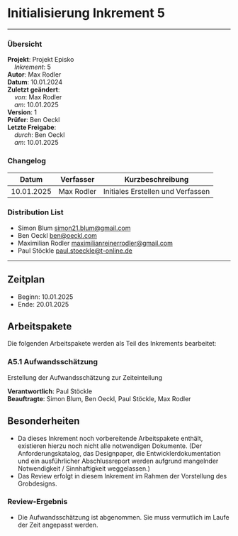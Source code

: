 # Initialisierung Inkrement 5

---

### Übersicht

**Projekt**: Projekt Episko \
&nbsp;&nbsp;&nbsp;&nbsp;_Inkrement_: 5 \
**Autor**: Max Rodler \
**Datum**: 10.01.2024 \
**Zuletzt geändert**: \
&nbsp;&nbsp;&nbsp;&nbsp;_von_: Max Rodler\
&nbsp;&nbsp;&nbsp;&nbsp;_am_: 10.01.2025 \
**Version**: 1 \
**Prüfer**: Ben Oeckl \
**Letzte Freigabe**: \
&nbsp;&nbsp;&nbsp;&nbsp;_durch_: Ben Oeckl \
&nbsp;&nbsp;&nbsp;&nbsp;_am_: 10.01.2025

### Changelog

| Datum      | Verfasser  | Kurzbeschreibung                  |
|------------|------------|-----------------------------------|
| 10.01.2025 | Max Rodler | Initiales Erstellen und Verfassen |

### Distribution List

- Simon Blum <simon21.blum@gmail.com>
- Ben Oeckl <ben@oeckl.com>
- Maximilian Rodler <maximilianreinerrodler@gmail.com>
- Paul Stöckle <paul.stoeckle@t-online.de>

---

## Zeitplan
- Beginn: 10.01.2025
- Ende: 20.01.2025

## Arbeitspakete
Die folgenden Arbeitspakete werden als Teil des Inkrements bearbeitet:
### A5.1 Aufwandsschätzung
Erstellung der Aufwandsschätzung zur Zeiteinteilung

**Verantwortlich**: Paul Stöckle \
**Beauftragte**: Simon Blum, Ben Oeckl, Paul Stöckle, Max Rodler

## Besonderheiten
- Da dieses Inkrement noch vorbereitende Arbeitspakete enthält, existieren hierzu noch nicht alle notwendigen Dokumente. (Der Anforderungskatalog, das Designpaper, die Entwicklerdokumentation und ein ausführlicher Abschlussreport werden aufgrund mangelnder Notwendigkeit / Sinnhaftigkeit weggelassen.)
- Das Review erfolgt in diesem Inkrement im Rahmen der Vorstellung des Grobdesigns.

### Review-Ergebnis
- Die Aufwandsschätzung ist abgenommen. Sie muss vermutlich im Laufe der Zeit angepasst werden.
